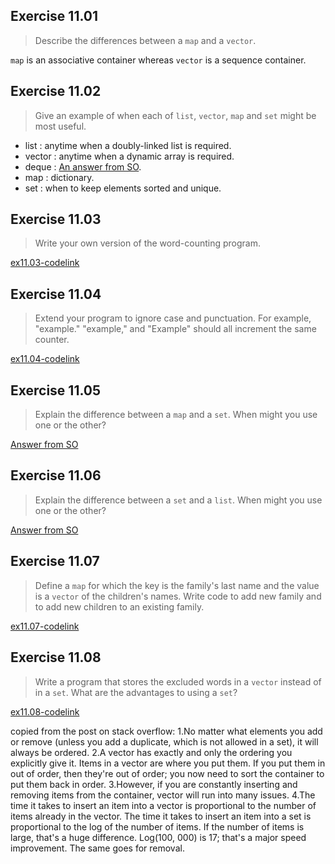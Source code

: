 ## Exercise 11.01

> Describe the differences between a `map` and a `vector`.

`map` is an associative container whereas `vector` is a sequence container.

## Exercise 11.02

> Give an example of when each of `list`, `vector`, `map` and `set` might be most useful.

- list : anytime when a doubly-linked list is required.
- vector : anytime when a dynamic array is required.
- deque : [An answer from SO](https://stackoverflow.com/questions/3880254/why-do-we-need-deque-data-structures-in-the-real-world).
- map : dictionary.
- set : when to keep elements sorted and unique.

## Exercise 11.03

> Write your own version of the word-counting program.

[ex11.03-codelink](exercise11.03.cpp)

## Exercise 11.04

> Extend your program to ignore case and punctuation. For example, "example." "example," and "Example" should all increment the same counter.

[ex11.04-codelink](exercise11.04.cpp)

## Exercise 11.05

> Explain the difference between a `map` and a `set`. When might you use one or the other?

[Answer from SO](https://stackoverflow.com/questions/16286714/advantages-of-stdset-vs-vectors-or-maps)

## Exercise 11.06

> Explain the difference between a `set` and a `list`. When might you use one or the other?

[Answer from SO](https://stackoverflow.com/questions/2302681/c-stl-list-vs-set)

## Exercise 11.07

> Define a `map` for which the key is the family's last name and the value is a `vector` of the children's names. Write code to add new family and to add new children to an existing family.

[ex11.07-codelink](exercise11.07.cpp)

## Exercise 11.08

> Write a program that stores the excluded words in a `vector` instead of in a `set`. What are the advantages to using a `set`?

[ex11.08-codelink](exercise11.08.cpp)

copied from the post on stack overflow:
1.No matter what elements you add or remove (unless you add
a duplicate, which is not allowed in a set), it will always
be ordered.
2.A vector has exactly and only the ordering you explicitly
give it. Items in a vector are where you put them. If you put
them in out of order, then they're out of order; you now need
to sort the container to put them back in order.
3.However, if you are constantly inserting and removing items
from the container, vector will run into many issues.
4.The time it takes to insert an item into a vector is proportional
to the number of items already in the vector. The time it takes
to insert an item into a set is proportional to the log of the
number of items. If the number of items is large, that's a huge
difference. Log(100, 000) is 17; that's a major speed improvement.
The same goes for removal.
